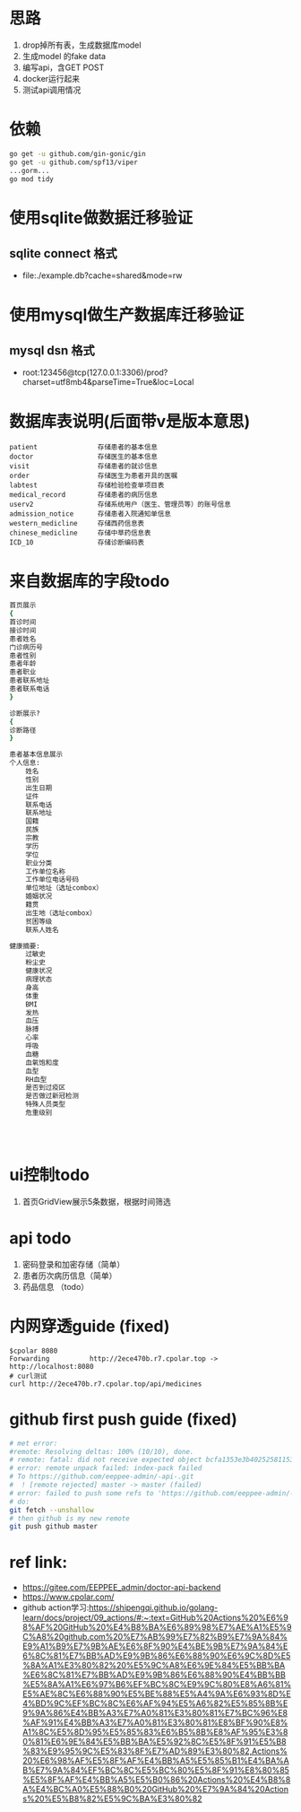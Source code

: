 # 思路
1. drop掉所有表，生成数据库model
2. 生成model 的fake data
3. 编写api，含GET POST
4. docker运行起来
4. 测试api调用情况

# 依赖
```bash
go get -u github.com/gin-gonic/gin
go get -u github.com/spf13/viper
...gorm...
go mod tidy
```


# 使用sqlite做数据迁移验证
## sqlite connect 格式
- file:./example.db?cache=shared&mode=rw
# 使用mysql做生产数据库迁移验证
## mysql dsn 格式
- root:123456@tcp(127.0.0.1:3306)/prod?charset=utf8mb4&parseTime=True&loc=Local

# 数据库表说明(后面带v是版本意思)
```excel
patient	              存储患者的基本信息
doctor	              存储医生的基本信息
visit	              存储患者的就诊信息
order	              存储医生为患者开具的医嘱
labtest	              存储检验检查单项目表
medical_record	      存储患者的病历信息
userv2	              存储系统用户（医生、管理员等）的账号信息
admission_notice	  存储患者入院通知单信息
western_medicline	  存储西药信息表
chinese_medicline	  存储中草药信息表
ICD_10	              存储诊断编码表
```


# 来自数据库的字段todo
```bash
首页展示
{
首诊时间
接诊时间
患者姓名
门诊病历号
患者性别
患者年龄
患者职业
患者联系地址
患者联系电话
}

诊断展示?
{
诊断路径
}

患者基本信息展示
个人信息:
    姓名
    性别
    出生日期
    证件
    联系电话
    联系地址
    国籍
    民族
    宗教
    学历
    学位
    职业分类
    工作单位名称
    工作单位电话号码
    单位地址（选址combox）
    婚姻状况
    籍贯
    出生地（选址combox）
    贫困等级
    联系人姓名

健康摘要:
    过敏史
    粉尘史
    健康状况
    病理状态
    身高
    体重
    BMI
    发热
    血压
    脉搏
    心率
    呼吸
    血糖
    血氧饱和度
    血型
    RH血型
    是否到过疫区
    是否做过新冠检测
    特殊人员类型
    危重级别





```

# ui控制todo
1. 首页GridView展示5条数据，根据时间筛选


# api todo
1. 密码登录和加密存储（简单）
2. 患者历次病历信息（简单）
3. 药品信息 （todo）



# 内网穿透guide (fixed)
```console
$cpolar 8080
Forwarding          http://2ece470b.r7.cpolar.top -> http://localhost:8080
# curl测试
curl http://2ece470b.r7.cpolar.top/api/medicines
```

# github first push guide (fixed)
```bash
# met error:
#remote: Resolving deltas: 100% (10/10), done.
# remote: fatal: did not receive expected object bcfa1353e3b40252581153fe39fc58a1cb8518df
# error: remote unpack failed: index-pack failed
# To https://github.com/eeppee-admin/-api-.git
#  ! [remote rejected] master -> master (failed)
# error: failed to push some refs to 'https://github.com/eeppee-admin/-api-.git'
# do:
git fetch --unshallow 
# then github is my new remote
git push github master
```

# ref link:
- https://gitee.com/EEPPEE_admin/doctor-api-backend
- https://www.cpolar.com/
- github action学习:https://shipengqi.github.io/golang-learn/docs/project/09_actions/#:~:text=GitHub%20Actions%20%E6%98%AF%20GitHub%20%E4%B8%BA%E6%89%98%E7%AE%A1%E5%9C%A8%20github.com%20%E7%AB%99%E7%82%B9%E7%9A%84%E9%A1%B9%E7%9B%AE%E6%8F%90%E4%BE%9B%E7%9A%84%E6%8C%81%E7%BB%AD%E9%9B%86%E6%88%90%E6%9C%8D%E5%8A%A1%E3%80%82%20%E5%9C%A8%E6%9E%84%E5%BB%BA%E6%8C%81%E7%BB%AD%E9%9B%86%E6%88%90%E4%BB%BB%E5%8A%A1%E6%97%B6%EF%BC%8C%E9%9C%80%E8%A6%81%E5%AE%8C%E6%88%90%E5%BE%88%E5%A4%9A%E6%93%8D%E4%BD%9C%EF%BC%8C%E6%AF%94%E5%A6%82%E5%85%8B%E9%9A%86%E4%BB%A3%E7%A0%81%E3%80%81%E7%BC%96%E8%AF%91%E4%BB%A3%E7%A0%81%E3%80%81%E8%BF%90%E8%A1%8C%E5%8D%95%E5%85%83%E6%B5%8B%E8%AF%95%E3%80%81%E6%9E%84%E5%BB%BA%E5%92%8C%E5%8F%91%E5%B8%83%E9%95%9C%E5%83%8F%E7%AD%89%E3%80%82,Actions%20%E6%98%AF%E5%8F%AF%E4%BB%A5%E5%85%B1%E4%BA%AB%E7%9A%84%EF%BC%8C%E5%BC%80%E5%8F%91%E8%80%85%E5%8F%AF%E4%BB%A5%E5%B0%86%20Actions%20%E4%B8%8A%E4%BC%A0%E5%88%B0%20GitHub%20%E7%9A%84%20Actions%20%E5%B8%82%E5%9C%BA%E3%80%82